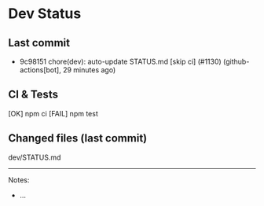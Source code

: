 # Dev Status

## Last commit
- 9c98151 chore(dev): auto-update STATUS.md [skip ci] (#1130) (github-actions[bot], 29 minutes ago)
## CI & Tests
[OK] npm ci
[FAIL] npm test

## Changed files (last commit)
dev/STATUS.md

---
Notes:
- ...
